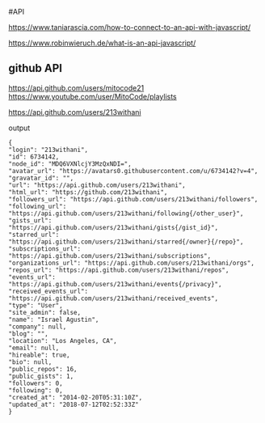 #API

https://www.taniarascia.com/how-to-connect-to-an-api-with-javascript/

https://www.robinwieruch.de/what-is-an-api-javascript/

## github API
https://api.github.com/users/mitocode21
https://www.youtube.com/user/MitoCode/playlists

https://api.github.com/users/213withani

output
```
{
"login": "213withani",
"id": 6734142,
"node_id": "MDQ6VXNlcjY3MzQxNDI=",
"avatar_url": "https://avatars0.githubusercontent.com/u/6734142?v=4",
"gravatar_id": "",
"url": "https://api.github.com/users/213withani",
"html_url": "https://github.com/213withani",
"followers_url": "https://api.github.com/users/213withani/followers",
"following_url": "https://api.github.com/users/213withani/following{/other_user}",
"gists_url": "https://api.github.com/users/213withani/gists{/gist_id}",
"starred_url": "https://api.github.com/users/213withani/starred{/owner}{/repo}",
"subscriptions_url": "https://api.github.com/users/213withani/subscriptions",
"organizations_url": "https://api.github.com/users/213withani/orgs",
"repos_url": "https://api.github.com/users/213withani/repos",
"events_url": "https://api.github.com/users/213withani/events{/privacy}",
"received_events_url": "https://api.github.com/users/213withani/received_events",
"type": "User",
"site_admin": false,
"name": "Israel Agustin",
"company": null,
"blog": "",
"location": "Los Angeles, CA",
"email": null,
"hireable": true,
"bio": null,
"public_repos": 16,
"public_gists": 1,
"followers": 0,
"following": 0,
"created_at": "2014-02-20T05:31:10Z",
"updated_at": "2018-07-12T02:52:33Z"
}

```
